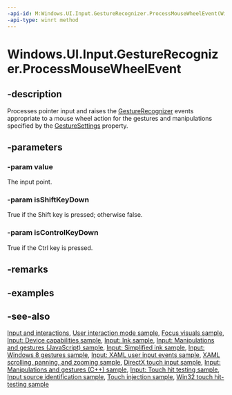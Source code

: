```yaml
---
-api-id: M:Windows.UI.Input.GestureRecognizer.ProcessMouseWheelEvent(Windows.UI.Input.PointerPoint,System.Boolean,System.Boolean)
-api-type: winrt method
---
```


<!-- Method syntax
public void ProcessMouseWheelEvent(Windows.UI.Input.PointerPoint value, System.Boolean isShiftKeyDown, System.Boolean isControlKeyDown)
-->

# Windows.UI.Input.GestureRecognizer.ProcessMouseWheelEvent

## -description
Processes pointer input and raises the [GestureRecognizer](gesturerecognizer.md) events appropriate to a mouse wheel action for the gestures and manipulations specified by the [GestureSettings](gesturerecognizer_gesturesettings.md) property.

## -parameters
### -param value
The input point.

### -param isShiftKeyDown
True if the Shift key is pressed; otherwise false.

### -param isControlKeyDown
True if the Ctrl key is pressed.

## -remarks

## -examples

## -see-also
[Input and interactions](https://docs.microsoft.com/windows/uwp/design/input/), [User interaction mode sample](http://go.microsoft.com/fwlink/p/?LinkID=619894), [Focus visuals sample](http://go.microsoft.com/fwlink/p/?LinkID=619895), [Input: Device capabilities sample](http://go.microsoft.com/fwlink/p/?linkid=231530), [Input: Ink sample](http://go.microsoft.com/fwlink/p/?linkid=231622), [Input: Manipulations and gestures (JavaScript) sample](http://go.microsoft.com/fwlink/p/?linkid=231638), [Input: Simplified ink  sample](http://go.microsoft.com/fwlink/p/?linkid=246570), [Input: Windows 8 gestures sample](http://go.microsoft.com/fwlink/p/?LinkId=264995), [Input: XAML user input events sample](http://go.microsoft.com/fwlink/p/?linkid=226855), [XAML scrolling, panning, and zooming sample](http://go.microsoft.com/fwlink/p/?linkid=251717), [DirectX touch input sample](http://go.microsoft.com/fwlink/p/?LinkID=231627), [Input: Manipulations and gestures (C++) sample](http://go.microsoft.com/fwlink/p/?linkid=231605), [Input: Touch hit testing sample](http://go.microsoft.com/fwlink/p/?linkid=231590), [Input source identification sample](http://go.microsoft.com/fwlink/p/?LinkID=267908), [Touch injection sample](http://go.microsoft.com/fwlink/p/?LinkID=267906), [Win32 touch hit-testing sample](http://go.microsoft.com/fwlink/p/?LinkID=267915)